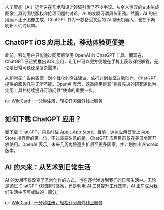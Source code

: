 人工智能（AI）近年来在艺术和设计领域引发了不少争议。从令人惊叹的文本生成图像工具到围绕版权和伦理问题的讨论，AI 的发展可谓风头正劲。然而，AI 的应用远不止于图像生成，ChatGPT 作为一款备受欢迎的 AI 聊天机器人，也在不断刷新人们的认知。

## ChatGPT iOS 应用上线，移动体验更便捷

此前，移动用户只能通过网页版使用 OpenAI 的 ChatGPT 工具。而现在，ChatGPT 已正式推出 iOS 应用，让用户可以更方便地在手机上获取详细解答，无论是日常问题还是复杂需求。

从即时无广告的答案，到个性化的烹饪建议、旅行计划甚至诗歌创作，ChatGPT 提供的服务几乎无所不能。OpenAI 表示，这款应用是其“将最先进的研究转化为实用工具并持续提升可访问性”使命的重要一步。

👉 [WildCard | 一分钟注册，轻松订阅海外线上服务](https://bit.ly/bewildcard)

## 如何下载 ChatGPT 应用？

要下载 ChatGPT，只需前往 [Apple App Store](https://bit.ly/bewildcard)。目前，这款应用已登上 App Store 排行榜的第一位。不过需要注意的是，ChatGPT 应用目前仅在美国地区开放使用。OpenAI 表示，未来几周内将逐步扩展至更多国家，并计划推出 Android 版本。

## AI 的未来：从艺术到日常生活

AI 的发展不仅改变了艺术创作的方式，也在逐步渗透到我们的日常生活中。无论是通过 ChatGPT 获取即时答案，还是利用 AI 工具提升工作效率，AI 正在成为我们生活中不可或缺的一部分。

👉 [WildCard | 一分钟注册，轻松订阅海外线上服务](https://bit.ly/bewildcard)